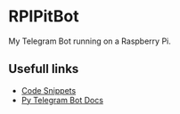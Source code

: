 # RPIPitBot
My Telegram Bot running on a Raspberry Pi.

## Usefull links
- [Code Snippets](https://github.com/python-telegram-bot/python-telegram-bot/wiki/Code-snippets)
- [Py Telegram Bot Docs](https://python-telegram-bot.readthedocs.io/en/stable/index.html)

